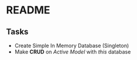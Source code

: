 # README
## Tasks

* Create Simple In Memory Database (Singleton)
* Make **CRUD** on *Active Model* with *this* database
